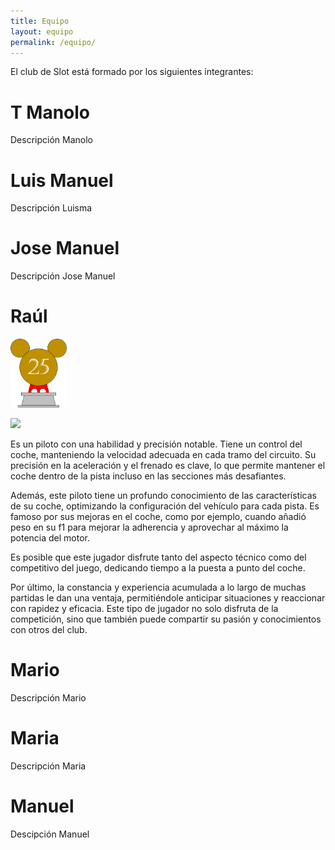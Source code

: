 ```yaml
---
title: Equipo
layout: equipo
permalink: /equipo/
---
```


El club de Slot está formado por los siguientes integrantes:

# T Manolo 

Descripción Manolo


# Luis Manuel

Descripción Luisma


# Jose Manuel

Descripción Jose Manuel


# Raúl 
<img src="../docs/images/trofeo25.png" width="90" height="110">

![](../docs/images/equipo_01.jpeg)

Es un piloto con una habilidad y precisión notable. Tiene un control del coche, manteniendo la velocidad adecuada en cada tramo del circuito. Su precisión en la aceleración y el frenado es clave, lo que permite mantener el coche dentro de la pista incluso en las secciones más desafiantes.

Además, este piloto tiene un profundo conocimiento de las características de su coche, optimizando la configuración del vehículo para cada pista. Es famoso por sus mejoras en el coche, como por ejemplo, cuando añadió peso en su f1 para mejorar la adherencia y aprovechar al máximo la potencia del motor.

Es posible que este jugador disfrute tanto del aspecto técnico como del competitivo del juego, dedicando tiempo a la puesta a punto del coche.

Por último, la constancia y experiencia acumulada a lo largo de muchas partidas le dan una ventaja, permitiéndole anticipar situaciones y reaccionar con rapidez y eficacia. Este tipo de jugador no solo disfruta de la competición, sino que también puede compartir su pasión y conocimientos con otros del club.


# Mario

Descripción Mario

# Maria

Descripción Maria

# Manuel

Descipción Manuel
